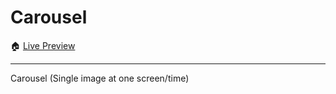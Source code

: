 # Carousel

🏠 [Live Preview](https://carousel.deepeshdg.com/)

---

Carousel (Single image at one screen/time)
